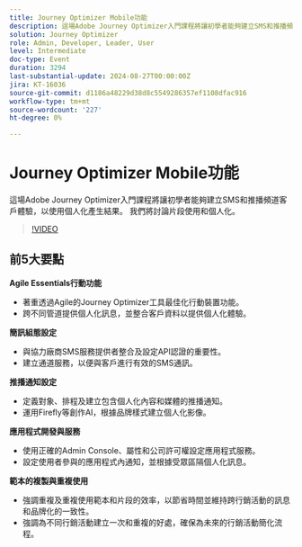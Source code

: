 ```yaml
---
title: Journey Optimizer Mobile功能
description: 這場Adobe Journey Optimizer入門課程將讓初學者能夠建立SMS和推播頻道客戶體驗，以使用個人化產生結果。 我們將討論片段使用和個人化。
solution: Journey Optimizer
role: Admin, Developer, Leader, User
level: Intermediate
doc-type: Event
duration: 3294
last-substantial-update: 2024-08-27T00:00:00Z
jira: KT-16036
source-git-commit: d1186a48229d38d8c5549286357ef1108dfac916
workflow-type: tm+mt
source-wordcount: '227'
ht-degree: 0%

---
```



# Journey Optimizer Mobile功能

這場Adobe Journey Optimizer入門課程將讓初學者能夠建立SMS和推播頻道客戶體驗，以使用個人化產生結果。 我們將討論片段使用和個人化。

>[!VIDEO](https://video.tv.adobe.com/v/3433001/?learn=on)

## 前5大要點

**Agile Essentials行動功能**

* 著重透過Agile的Journey Optimizer工具最佳化行動裝置功能。
* 跨不同管道提供個人化訊息，並整合客戶資料以提供個人化體驗。

**簡訊組態設定**

* 與協力廠商SMS服務提供者整合及設定API認證的重要性。
* 建立通道服務，以便與客戶進行有效的SMS通訊。

**推播通知設定**

* 定義對象、排程及建立包含個人化內容和媒體的推播通知。
* 運用Firefly等創作AI，根據品牌樣式建立個人化影像。

**應用程式開發與服務**

* 使用正確的Admin Console、屬性和公司許可權設定應用程式服務。
* 設定使用者參與的應用程式內通知，並根據受眾區隔個人化訊息。

**範本的複製與重複使用**

* 強調重複及重複使用範本和片段的效率，以節省時間並維持跨行銷活動的訊息和品牌化的一致性。
* 強調為不同行銷活動建立一次和重複的好處，確保為未來的行銷活動簡化流程。
